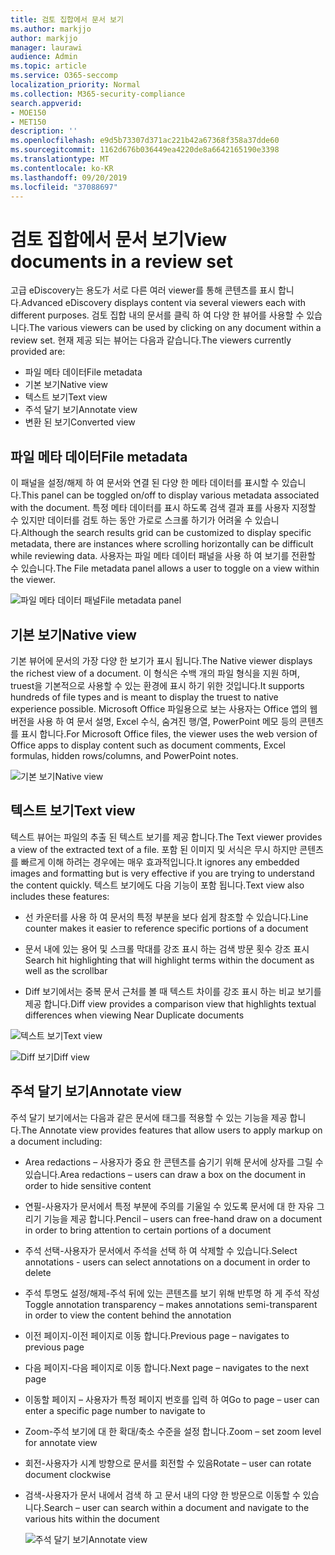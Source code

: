 ```yaml
---
title: 검토 집합에서 문서 보기
ms.author: markjjo
author: markjjo
manager: laurawi
audience: Admin
ms.topic: article
ms.service: O365-seccomp
localization_priority: Normal
ms.collection: M365-security-compliance
search.appverid:
- MOE150
- MET150
description: ''
ms.openlocfilehash: e9d5b73307d371ac221b42a67368f358a37dde60
ms.sourcegitcommit: 1162d676b036449ea4220de8a6642165190e3398
ms.translationtype: MT
ms.contentlocale: ko-KR
ms.lasthandoff: 09/20/2019
ms.locfileid: "37088697"
---
```

# <a name="view-documents-in-a-review-set"></a><span data-ttu-id="d2320-102">검토 집합에서 문서 보기</span><span class="sxs-lookup"><span data-stu-id="d2320-102">View documents in a review set</span></span>

<span data-ttu-id="d2320-103">고급 eDiscovery는 용도가 서로 다른 여러 viewer를 통해 콘텐츠를 표시 합니다.</span><span class="sxs-lookup"><span data-stu-id="d2320-103">Advanced eDiscovery displays content via several viewers each with different purposes.</span></span> <span data-ttu-id="d2320-104">검토 집합 내의 문서를 클릭 하 여 다양 한 뷰어를 사용할 수 있습니다.</span><span class="sxs-lookup"><span data-stu-id="d2320-104">The various viewers can be used by clicking on any document within a review set.</span></span> <span data-ttu-id="d2320-105">현재 제공 되는 뷰어는 다음과 같습니다.</span><span class="sxs-lookup"><span data-stu-id="d2320-105">The viewers currently provided are:</span></span>

- <span data-ttu-id="d2320-106">파일 메타 데이터</span><span class="sxs-lookup"><span data-stu-id="d2320-106">File metadata</span></span>
- <span data-ttu-id="d2320-107">기본 보기</span><span class="sxs-lookup"><span data-stu-id="d2320-107">Native view</span></span>
- <span data-ttu-id="d2320-108">텍스트 보기</span><span class="sxs-lookup"><span data-stu-id="d2320-108">Text view</span></span>
- <span data-ttu-id="d2320-109">주석 달기 보기</span><span class="sxs-lookup"><span data-stu-id="d2320-109">Annotate view</span></span>
- <span data-ttu-id="d2320-110">변환 된 보기</span><span class="sxs-lookup"><span data-stu-id="d2320-110">Converted view</span></span>

## <a name="file-metadata"></a><span data-ttu-id="d2320-111">파일 메타 데이터</span><span class="sxs-lookup"><span data-stu-id="d2320-111">File metadata</span></span>

<span data-ttu-id="d2320-112">이 패널을 설정/해제 하 여 문서와 연결 된 다양 한 메타 데이터를 표시할 수 있습니다.</span><span class="sxs-lookup"><span data-stu-id="d2320-112">This panel can be toggled on/off to display various metadata associated with the document.</span></span> <span data-ttu-id="d2320-113">특정 메타 데이터를 표시 하도록 검색 결과 표를 사용자 지정할 수 있지만 데이터를 검토 하는 동안 가로로 스크롤 하기가 어려울 수 있습니다.</span><span class="sxs-lookup"><span data-stu-id="d2320-113">Although the search results grid can be customized to display specific metadata, there are instances where scrolling horizontally can be difficult while reviewing data.</span></span> <span data-ttu-id="d2320-114">사용자는 파일 메타 데이터 패널을 사용 하 여 보기를 전환할 수 있습니다.</span><span class="sxs-lookup"><span data-stu-id="d2320-114">The File metadata panel allows a user to toggle on a view within the viewer.</span></span>

![<span data-ttu-id="d2320-115">파일 메타 데이터 패널</span><span class="sxs-lookup"><span data-stu-id="d2320-115">File metadata panel</span></span>
](media/Reviewimage2.png)

## <a name="native-view"></a><span data-ttu-id="d2320-116">기본 보기</span><span class="sxs-lookup"><span data-stu-id="d2320-116">Native view</span></span>

<span data-ttu-id="d2320-117">기본 뷰어에 문서의 가장 다양 한 보기가 표시 됩니다.</span><span class="sxs-lookup"><span data-stu-id="d2320-117">The Native viewer displays the richest view of a document.</span></span> <span data-ttu-id="d2320-118">이 형식은 수백 개의 파일 형식을 지원 하며, truest을 기본적으로 사용할 수 있는 환경에 표시 하기 위한 것입니다.</span><span class="sxs-lookup"><span data-stu-id="d2320-118">It supports hundreds of file types and is meant to display the truest to native experience possible.</span></span> <span data-ttu-id="d2320-119">Microsoft Office 파일용으로 보는 사용자는 Office 앱의 웹 버전을 사용 하 여 문서 설명, Excel 수식, 숨겨진 행/열, PowerPoint 메모 등의 콘텐츠를 표시 합니다.</span><span class="sxs-lookup"><span data-stu-id="d2320-119">For Microsoft Office files, the viewer uses the web version of Office apps to display content such as document comments, Excel formulas, hidden rows/columns, and PowerPoint notes.</span></span>

![<span data-ttu-id="d2320-120">기본 보기</span><span class="sxs-lookup"><span data-stu-id="d2320-120">Native view</span></span>
](media/Reviewimage3.png)

## <a name="text-view"></a><span data-ttu-id="d2320-121">텍스트 보기</span><span class="sxs-lookup"><span data-stu-id="d2320-121">Text view</span></span>

<span data-ttu-id="d2320-122">텍스트 뷰어는 파일의 추출 된 텍스트 보기를 제공 합니다.</span><span class="sxs-lookup"><span data-stu-id="d2320-122">The Text viewer provides a view of the extracted text of a file.</span></span> <span data-ttu-id="d2320-123">포함 된 이미지 및 서식은 무시 하지만 콘텐츠를 빠르게 이해 하려는 경우에는 매우 효과적입니다.</span><span class="sxs-lookup"><span data-stu-id="d2320-123">It ignores any embedded images and formatting but is very effective if you are trying to understand the content quickly.</span></span> <span data-ttu-id="d2320-124">텍스트 보기에도 다음 기능이 포함 됩니다.</span><span class="sxs-lookup"><span data-stu-id="d2320-124">Text view also includes these features:</span></span>

  - <span data-ttu-id="d2320-125">선 카운터를 사용 하 여 문서의 특정 부분을 보다 쉽게 참조할 수 있습니다.</span><span class="sxs-lookup"><span data-stu-id="d2320-125">Line counter makes it easier to reference specific portions of a document</span></span>

  - <span data-ttu-id="d2320-126">문서 내에 있는 용어 및 스크롤 막대를 강조 표시 하는 검색 방문 횟수 강조 표시</span><span class="sxs-lookup"><span data-stu-id="d2320-126">Search hit highlighting that will highlight terms within the document as well as the scrollbar</span></span>

  - <span data-ttu-id="d2320-127">Diff 보기에서는 중복 문서 근처를 볼 때 텍스트 차이를 강조 표시 하는 비교 보기를 제공 합니다.</span><span class="sxs-lookup"><span data-stu-id="d2320-127">Diff view provides a comparison view that highlights textual differences when viewing Near Duplicate documents</span></span>

![<span data-ttu-id="d2320-128">텍스트 보기</span><span class="sxs-lookup"><span data-stu-id="d2320-128">Text view</span></span>
](media/Reviewimage4.png)

![<span data-ttu-id="d2320-129">Diff 보기</span><span class="sxs-lookup"><span data-stu-id="d2320-129">Diff view</span></span>
](media/Reviewimage5.png)

## <a name="annotate-view"></a><span data-ttu-id="d2320-130">주석 달기 보기</span><span class="sxs-lookup"><span data-stu-id="d2320-130">Annotate view</span></span>

<span data-ttu-id="d2320-131">주석 달기 보기에서는 다음과 같은 문서에 태그를 적용할 수 있는 기능을 제공 합니다.</span><span class="sxs-lookup"><span data-stu-id="d2320-131">The Annotate view provides features that allow users to apply markup on a document including:</span></span>

  - <span data-ttu-id="d2320-132">Area redactions – 사용자가 중요 한 콘텐츠를 숨기기 위해 문서에 상자를 그릴 수 있습니다.</span><span class="sxs-lookup"><span data-stu-id="d2320-132">Area redactions – users can draw a box on the document in order to hide sensitive content</span></span>

  - <span data-ttu-id="d2320-133">연필-사용자가 문서에서 특정 부분에 주의를 기울일 수 있도록 문서에 대 한 자유 그리기 기능을 제공 합니다.</span><span class="sxs-lookup"><span data-stu-id="d2320-133">Pencil – users can free-hand draw on a document in order to bring attention to certain portions of a document</span></span>

  - <span data-ttu-id="d2320-134">주석 선택-사용자가 문서에서 주석을 선택 하 여 삭제할 수 있습니다.</span><span class="sxs-lookup"><span data-stu-id="d2320-134">Select annotations - users can select annotations on a document in order to delete</span></span>

  - <span data-ttu-id="d2320-135">주석 투명도 설정/해제-주석 뒤에 있는 콘텐츠를 보기 위해 반투명 하 게 주석 작성</span><span class="sxs-lookup"><span data-stu-id="d2320-135">Toggle annotation transparency – makes annotations semi-transparent in order to view the content behind the annotation</span></span>

  - <span data-ttu-id="d2320-136">이전 페이지-이전 페이지로 이동 합니다.</span><span class="sxs-lookup"><span data-stu-id="d2320-136">Previous page – navigates to previous page</span></span>

  - <span data-ttu-id="d2320-137">다음 페이지-다음 페이지로 이동 합니다.</span><span class="sxs-lookup"><span data-stu-id="d2320-137">Next page – navigates to the next page</span></span>

  - <span data-ttu-id="d2320-138">이동할 페이지 – 사용자가 특정 페이지 번호를 입력 하 여</span><span class="sxs-lookup"><span data-stu-id="d2320-138">Go to page – user can enter a specific page number to navigate to</span></span>

  - <span data-ttu-id="d2320-139">Zoom-주석 보기에 대 한 확대/축소 수준을 설정 합니다.</span><span class="sxs-lookup"><span data-stu-id="d2320-139">Zoom – set zoom level for annotate view</span></span>

  - <span data-ttu-id="d2320-140">회전-사용자가 시계 방향으로 문서를 회전할 수 있음</span><span class="sxs-lookup"><span data-stu-id="d2320-140">Rotate – user can rotate document clockwise</span></span>

  - <span data-ttu-id="d2320-141">검색-사용자가 문서 내에서 검색 하 고 문서 내의 다양 한 방문으로 이동할 수 있습니다.</span><span class="sxs-lookup"><span data-stu-id="d2320-141">Search – user can search within a document and navigate to the various hits within the document</span></span>
    
    ![<span data-ttu-id="d2320-142">주석 달기 보기</span><span class="sxs-lookup"><span data-stu-id="d2320-142">Annotate view</span></span>
    ](media/Reviewimage1.png)